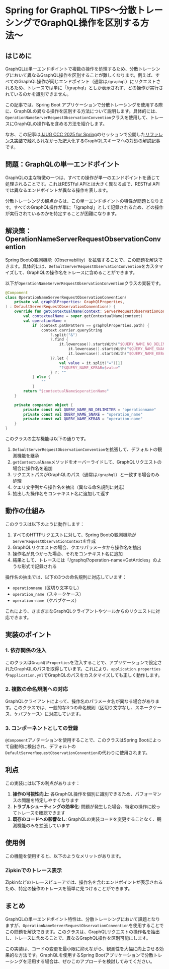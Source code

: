 # Spring for GraphQL TIPS〜分散トレーシングでGraphQL操作を区別する方法〜

## はじめに

GraphQLは単一エンドポイントで複数の操作を処理するため、分散トレーシングにおいて異なるGraphQL操作を区別することが難しくなります。例えば、すべてのGraphQL操作が同じエンドポイント（通常は`/graphql`）にリクエストされるため、トレースでは単に「/graphql」としか表示されず、どの操作が実行されているのかを識別できません。

この記事では、Spring Boot アプリケーションで分散トレーシングを使用する際に、GraphQLの異なる操作を区別する方法について説明します。具体的には、`OperationNameServerRequestObservationConvention`クラスを使用して、トレースにGraphQLの操作名を含める方法を紹介します。

なお、この記事は[JJUG CCC 2025 for Spring](https://jjug-ccc-2025-spring.sessionize.com/session/872868)のセッションで公開した[リファレンス実装](https://github.com/kogayushi/spring-for-graphql-tips-by-small-startup)で触れられなかった肥大化するGraphQLスキーマへの対処の解説記事です。

## 問題：GraphQLの単一エンドポイント

GraphQLの主な特徴の一つは、すべての操作が単一のエンドポイントを通じて処理されることです。これはRESTful APIとは大きく異なる点で、RESTful APIでは異なるエンドポイントが異なる操作を表します。

分散トレーシングの観点からは、この単一エンドポイントの特性が問題となります。すべてのGraphQL操作が単に「/graphql」として記録されるため、どの操作が実行されているのかを特定することが困難になります。

## 解決策：OperationNameServerRequestObservationConvention

Spring Bootの観測機能（Observability）を拡張することで、この問題を解決できます。具体的には、`DefaultServerRequestObservationConvention`をカスタマイズして、GraphQLの操作名をトレースに含めることができます。

以下が`OperationNameServerRequestObservationConvention`クラスの実装です。

```kotlin
@Component
class OperationNameServerRequestObservationConvention(
    private val graphQlProperties: GraphQlProperties,
) : DefaultServerRequestObservationConvention() {
    override fun getContextualName(context: ServerRequestObservationContext): String {
        val contextualName = super.getContextualName(context)
        val operationName =
            if (context.pathPattern == graphQlProperties.path) {
                context.carrier.queryString
                    ?.split("&")
                    ?.find {
                        it.lowercase().startsWith("$QUERY_NAME_NO_DELIMITER=") ||
                            it.lowercase().startsWith("$QUERY_NAME_SNAKE=") ||
                            it.lowercase().startsWith("$QUERY_NAME_KEBAB=")
                    }?.let {
                        val value = it.split("=")[1]
                        "?$QUERY_NAME_KEBAB=$value"
                    } ?: ""
            } else {
                ""
            }
        return "$contextualName$operationName"
    }

    private companion object {
        private const val QUERY_NAME_NO_DELIMITER = "operationname"
        private const val QUERY_NAME_SNAKE = "operation_name"
        private const val QUERY_NAME_KEBAB = "operation-name"
    }
}
```

このクラスの主な機能は以下の通りです。

1. `DefaultServerRequestObservationConvention`を拡張して、デフォルトの観測機能を継承
2. `getContextualName`メソッドをオーバーライドして、GraphQLリクエストの場合に操作名を追加
3. リクエストパスがGraphQLのパス（通常は`/graphql`）と一致する場合のみ処理
4. クエリ文字列から操作名を抽出（異なる命名規則に対応）
5. 抽出した操作名をコンテキスト名に追加して返す

## 動作の仕組み

このクラスは以下のように動作します：

1. すべてのHTTPリクエストに対して、Spring Bootの観測機能が`ServerRequestObservationContext`を作成
2. GraphQLリクエストの場合、クエリパラメータから操作名を抽出
3. 操作名が見つかった場合、それをコンテキスト名に追加
4. 結果として、トレースには「/graphql?operation-name=GetArticles」のような形式で記録される

操作名の抽出では、以下の3つの命名規則に対応しています：
- `operationname`（区切り文字なし）
- `operation_name`（スネークケース）
- `operation-name`（ケバブケース）

これにより、さまざまなGraphQLクライアントやツールからのリクエストに対応できます。

## 実装のポイント

### 1. 依存関係の注入

このクラスは`GraphQlProperties`を注入することで、アプリケーションで設定されたGraphQLのパスを取得しています。これにより、`application.properties`や`application.yml`でGraphQLのパスをカスタマイズしても正しく動作します。

### 2. 複数の命名規則への対応

GraphQLクライアントによって、操作名のパラメータ名が異なる場合があります。このクラスでは、一般的な3つの命名規則（区切り文字なし、スネークケース、ケバブケース）に対応しています。

### 3. コンポーネントとしての登録

`@Component`アノテーションを使用することで、このクラスはSpring Bootによって自動的に検出され、デフォルトの`DefaultServerRequestObservationConvention`の代わりに使用されます。

## 利点

この実装には以下の利点があります：

1. **操作の可視性向上**: 各GraphQL操作を個別に識別できるため、パフォーマンスの問題を特定しやすくなります
2. **トラブルシューティングの効率化**: 問題が発生した場合、特定の操作に絞ってトレースを確認できます
3. **既存のコードへの影響なし**: GraphQLの実装コードを変更することなく、観測機能のみを拡張しています

## 使用例

この機能を使用すると、以下のようなメリットがあります。

### Zipkinでのトレース表示

Zipkinなどのトレースビューアでは、操作名を含むエンドポイントが表示されるため、特定の操作のトレースを簡単に見つけることができます。

## まとめ

GraphQLの単一エンドポイント特性は、分散トレーシングにおいて課題となりますが、`OperationNameServerRequestObservationConvention`を使用することでこの問題を解決できます。このクラスは、GraphQLリクエストの操作名を抽出し、トレースに含めることで、異なるGraphQL操作を区別可能にします。

この実装は、コードの変更を最小限に抑えながら、観測性を大幅に向上させる効果的な方法です。GraphQLを使用するSpring Bootアプリケーションで分散トレーシングを活用する場合は、ぜひこのアプローチを検討してみてください。
